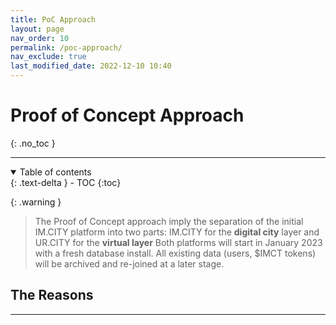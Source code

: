 ```yaml
---
title: PoC Approach
layout: page
nav_order: 10
permalink: /poc-approach/
nav_exclude: true
last_modified_date: 2022-12-10 10:40
---
```


# Proof of Concept Approach
{: .no_toc }

----------------

<details open markdown="block">
  <summary>
    Table of contents
  </summary>
  {: .text-delta }
- TOC
{:toc}
</details>


{: .warning }
>The Proof of Concept approach imply the separation of the initial IM.CITY platform into two parts: IM.CITY for the **digital city** layer and UR.CITY for the **virtual layer**
>Both platforms will start in January 2023 with a fresh database install. All existing data (users, $IMCT tokens)  will be archived and re-joined at a later stage.


## The Reasons

----------------
